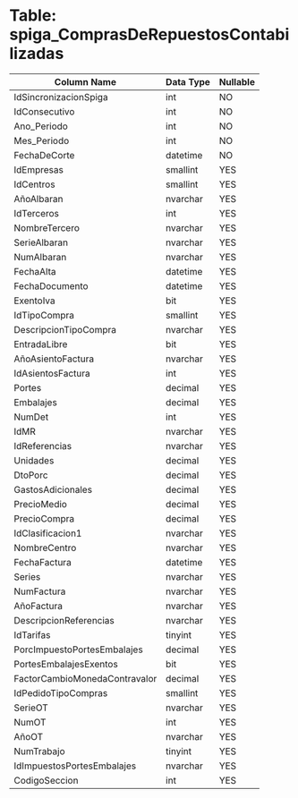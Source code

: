 # Table: spiga_ComprasDeRepuestosContabilizadas

| Column Name | Data Type | Nullable |
|-------------|-----------|----------|
| IdSincronizacionSpiga | int | NO |
| IdConsecutivo | int | NO |
| Ano_Periodo | int | NO |
| Mes_Periodo | int | NO |
| FechaDeCorte | datetime | NO |
| IdEmpresas | smallint | YES |
| IdCentros | smallint | YES |
| AñoAlbaran | nvarchar | YES |
| IdTerceros | int | YES |
| NombreTercero | nvarchar | YES |
| SerieAlbaran | nvarchar | YES |
| NumAlbaran | nvarchar | YES |
| FechaAlta | datetime | YES |
| FechaDocumento | datetime | YES |
| ExentoIva | bit | YES |
| IdTipoCompra | smallint | YES |
| DescripcionTipoCompra | nvarchar | YES |
| EntradaLibre | bit | YES |
| AñoAsientoFactura | nvarchar | YES |
| IdAsientosFactura | int | YES |
| Portes | decimal | YES |
| Embalajes | decimal | YES |
| NumDet | int | YES |
| IdMR | nvarchar | YES |
| IdReferencias | nvarchar | YES |
| Unidades | decimal | YES |
| DtoPorc | decimal | YES |
| GastosAdicionales | decimal | YES |
| PrecioMedio | decimal | YES |
| PrecioCompra | decimal | YES |
| IdClasificacion1 | nvarchar | YES |
| NombreCentro | nvarchar | YES |
| FechaFactura | datetime | YES |
| Series | nvarchar | YES |
| NumFactura | nvarchar | YES |
| AñoFactura | nvarchar | YES |
| DescripcionReferencias | nvarchar | YES |
| IdTarifas | tinyint | YES |
| PorcImpuestoPortesEmbalajes | decimal | YES |
| PortesEmbalajesExentos | bit | YES |
| FactorCambioMonedaContravalor | decimal | YES |
| IdPedidoTipoCompras | smallint | YES |
| SerieOT | nvarchar | YES |
| NumOT | int | YES |
| AñoOT | nvarchar | YES |
| NumTrabajo | tinyint | YES |
| IdImpuestosPortesEmbalajes | nvarchar | YES |
| CodigoSeccion | int | YES |
